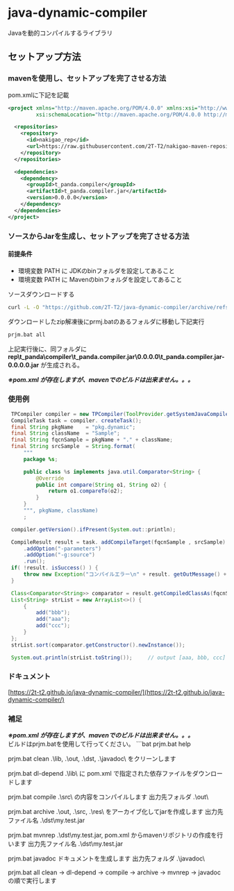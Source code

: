 # java-dynamic-compiler
Javaを動的コンパイルするライブラリ

## セットアップ方法
### mavenを使用し、セットアップを完了させる方法
pom.xmlに下記を記載
```xml
<project xmlns="http://maven.apache.org/POM/4.0.0" xmlns:xsi="http://www.w3.org/2001/XMLSchema-instance"
         xsi:schemaLocation="http://maven.apache.org/POM/4.0.0 http://maven.apache.org/xsd/maven-4.0.0.xsd">

  <repositories>
    <repository>
      <id>nakigao_rep</id>
      <url>https://raw.githubusercontent.com/2T-T2/nakigao-maven-repository/main/</url>
    </repository>
  </repositories>

  <dependencies>
    <dependency>
      <groupId>t_panda.compiler</groupId>
      <artifactId>t_panda.compiler.jar</artifactId>
      <version>0.0.0.0</version>
    </dependency>
  </dependencies>
</project>
```
### ソースからJarを生成し、セットアップを完了させる方法
#### 前提条件
- 環境変数 PATH に JDKのbinフォルダを設定してあること
- 環境変数 PATH に Mavenのbinフォルダを設定してあること

ソースダウンロードする
```bat
curl -L -O "https://github.com/2T-T2/java-dynamic-compiler/archive/refs/heads/main.zip"
```
ダウンロードしたzip解凍後にprmj.batのあるフォルダに移動し下記実行
```bat
prjm.bat all
```
上記実行後に、同フォルダに <b>rep\t_panda\compiler\t_panda.compiler.jar\0.0.0.0\t_panda.compiler.jar-0.0.0.0.jar</b> が生成される。
<div><b><i>※pom.xml が存在しますが、mavenでのビルドは出来ません。。。</i></b></div>

### 使用例
```java
 TPCompiler compiler = new TPCompiler(ToolProvider.getSystemJavaCompiler());
 CompileTask task = compiler. createTask();
 final String pkgName    = "pkg.dynamic";
 final String className  = "Sample";
 final String fqcnSample = pkgName + "." + className;
 final String srcSample  = String.format(
     """
     package %s;

     public class %s implements java.util.Comparator<String> {
         @Override
         public int compare(String o1, String o2) {
             return o1.compareTo(o2);
         }
     }
     """, pkgName, className)
     ;

 compiler.getVersion().ifPresent(System.out::println);

 CompileResult result = task. addCompileTarget(fqcnSample , srcSample)  // ソース指定
     .addOption("-parameters")                                          // オプション追加
     .addOption("-g:source")
     .run();
 if( !result. isSuccess() ) {
     throw new Exception("コンパイルエラー\n" + result. getOutMessage() + "\n" + result. getErrMessage() );
 }

 Class<Comparator<String>> comparator = result.getCompiledClassAs(fqcnSample);
 List<String> strList = new ArrayList<>() {
     {
         add("bbb");
         add("aaa");
         add("ccc");
     }
 };
 strList.sort(comparator.getConstructor().newInstance());

 System.out.println(strList.toString());     // output [aaa, bbb, ccc]
```

### ドキュメント
[https://2t-t2.github.io/java-dynamic-compiler/](https://2t-t2.github.io/java-dynamic-compiler/)

### 補足
<div><b><i>※pom.xml が存在しますが、mavenでのビルドは出来ません。。。</i></b></div>
ビルドはprjm.batを使用して行ってください。
```bat
prjm.bat help

prjm.bat clean
    .\lib\, .\out\, .\dst\, .\javadoc\ をクリーンします

prjm.bat dl-depend
    .\lib\ に pom.xml で指定された依存ファイルをダウンロードします

prjm.bat compile
    .\src\ の内容をコンパイルします
    出力先フォルダ .\out\

prjm.bat archive
    .\out\, .\src\, .\res\ をアーカイブ化してjarを作成します
    出力先ファイル名 .\dst\my.test.jar

prjm.bat mvnrep
    .\dst\my.test.jar, pom.xml からmavenリポジトリの作成を行います
    出力先ファイル名 .\dst\my.test.jar

prjm.bat javadoc
    ドキュメントを生成します
    出力先フォルダ .\javadoc\

prjm.bat all
    clean -> dl-depend -> compile
    -> archive -> mvnrep -> javadoc の順で実行します
```
